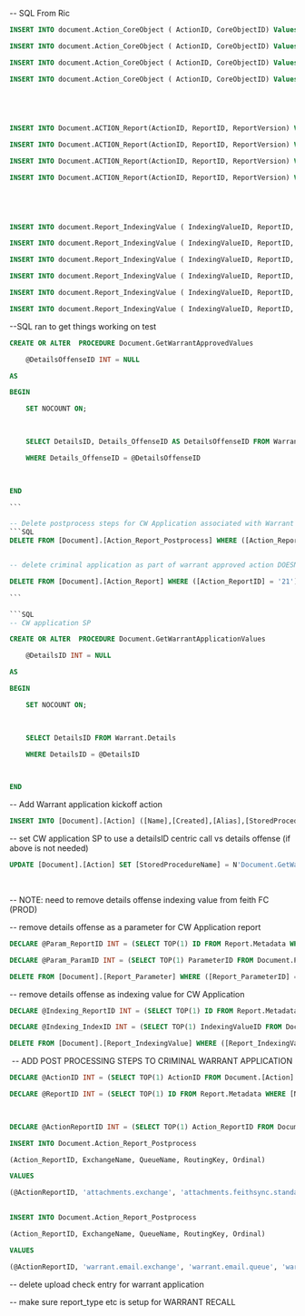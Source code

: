  -- SQL From Ric 
 ```SQL
 INSERT INTO document.Action_CoreObject ( ActionID, CoreObjectID) Values (22, 5)

INSERT INTO document.Action_CoreObject ( ActionID, CoreObjectID) Values (23,6)

INSERT INTO document.Action_CoreObject ( ActionID, CoreObjectID) Values (24,5)

INSERT INTO document.Action_CoreObject ( ActionID, CoreObjectID) Values (25, 5)

​

​

INSERT INTO Document.ACTION_Report(ActionID, ReportID, ReportVersion) Values (22, 9, 1)

INSERT INTO Document.ACTION_Report(ActionID, ReportID, ReportVersion) Values (23, 8, 1)

INSERT INTO Document.ACTION_Report(ActionID, ReportID, ReportVersion) Values (24, 22, 1)

INSERT INTO Document.ACTION_Report(ActionID, ReportID, ReportVersion) Values (25, 19, 1)

​

​

INSERT INTO document.Report_IndexingValue ( IndexingValueID, ReportID, Deleted, FieldID) Values(8, 11, 0, 1)

INSERT INTO document.Report_IndexingValue ( IndexingValueID, ReportID, Deleted, FieldID) Values(8, 15, 0, 1)

INSERT INTO document.Report_IndexingValue ( IndexingValueID, ReportID, Deleted, FieldID) Values(8, 14, 0, 1)

INSERT INTO document.Report_IndexingValue ( IndexingValueID, ReportID, Deleted, FieldID) Values(8, 8, 0, 1)

INSERT INTO document.Report_IndexingValue ( IndexingValueID, ReportID, Deleted, FieldID) Values(5, 23,0,1)

INSERT INTO document.Report_IndexingValue ( IndexingValueID, ReportID, Deleted, FieldID) Values(4, 23, 0, 1)
```
 
--SQL ran to get things working on test
```SQL
CREATE OR ALTER  PROCEDURE Document.GetWarrantApprovedValues

	@DetailsOffenseID INT = NULL

AS

BEGIN

	SET NOCOUNT ON;

​

    SELECT DetailsID, Details_OffenseID AS DetailsOffenseID FROM Warrant.Details_Offense

	WHERE Details_OffenseID = @DetailsOffenseID

​

END

​```

-- Delete postprocess steps for CW Application associated with Warrant approved
```SQL
DELETE FROM [Document].[Action_Report_Postprocess] WHERE ([Action_ReportID] = '21' AND [ExchangeName] = 'attachments.exchange' AND [QueueName] = 'attachments.feithsync.standard' AND [RoutingKey] = 'attachments.feithsync.standard' AND [Ordinal] = '1' AND [ExchangeType] = 'direct') OR ([Action_ReportID] = '21' AND [ExchangeName] = 'warrant.email.exchange' AND [QueueName] = 'warrantapplication.email.queue' AND [RoutingKey] = 'warrantapplication.email.route.standard' AND [Ordinal] = '2' AND [ExchangeType] = 'direct');
```

```SQL

-- delete criminal application as part of warrant approved action DOESNT NEED TO RUN ON DEV

DELETE FROM [Document].[Action_Report] WHERE ([Action_ReportID] = '21');

​```

```SQL
-- CW application SP

CREATE OR ALTER  PROCEDURE Document.GetWarrantApplicationValues

	@DetailsID INT = NULL

AS

BEGIN

	SET NOCOUNT ON;

​

    SELECT DetailsID FROM Warrant.Details

	WHERE DetailsID = @DetailsID

​

END
```

​-- Add Warrant application kickoff action
```SQL
INSERT INTO [Document].[Action] ([Name],[Created],[Alias],[StoredProcedureName]) VALUES (N'Warrant Application Finalized Action','2023-10-11 22:39:10.327',N'WarrantApplicationFinalizedKickoff',N'Document.GetWarrantApplicationValues');
```

-- set CW application SP to use a detailsID centric call vs details offense (if above is not needed)
```SQL
UPDATE [Document].[Action] SET [StoredProcedureName] = N'Document.GetWarrantApplicationValues' WHERE [ActionID] = (SELECT TOP(1) ActionID FROM Document.[Action] WHERE [Name] LIKE 'Warrant approved by Judge')
```

​

-- NOTE: need to remove details offense indexing value from feith FC (PROD)


-- remove details offense as a parameter for CW Application report

```SQL
DECLARE @Param_ReportID INT = (SELECT TOP(1) ID FROM Report.Metadata WHERE [Name] LIKE 'CRIMINAL_APPLICATION')

DECLARE @Param_ParamID INT = (SELECT TOP(1) ParameterID FROM Document.Parameter WHERE [Name] LIKE 'Details Offense ID')

DELETE FROM [Document].[Report_Parameter] WHERE ([Report_ParameterID] = (SELECT TOP(1) Report_ParameterID FROM Document.Report_Parameter WHERE ReportID = @Param_ReportID AND ParameterID = @Param_ParamID));
```


-- remove details offense as indexing value for CW Application

```SQL
DECLARE @Indexing_ReportID INT = (SELECT TOP(1) ID FROM Report.Metadata WHERE [Name] LIKE 'CRIMINAL_APPLICATION')

DECLARE @Indexing_IndexID INT = (SELECT TOP(1) IndexingValueID FROM Document.IndexingValues WHERE [Name] LIKE 'Details Offense ID')

DELETE FROM [Document].[Report_IndexingValue] WHERE ([Report_IndexingValueID] = (SELECT TOP(1) Report_IndexingValueID FROM Document.Report_IndexingValue WHERE ReportID = @Indexing_ReportID AND IndexingValueID = @Indexing_IndexID));
```

​
-- ADD POST PROCESSING STEPS TO CRIMINAL WARRANT APPLICATION

```SQL
DECLARE @ActionID INT = (SELECT TOP(1) ActionID FROM Document.[Action] WHERE [Name] LIKE 'Warrant Application Finalized Action')

DECLARE @ReportID INT = (SELECT TOP(1) ID FROM Report.Metadata WHERE [Name] LIKE 'CRIMINAL_APPLICATION')

​

DECLARE @ActionReportID INT = (SELECT TOP(1) Action_ReportID FROM Document.Action_Report WHERE ReportID = @ReportID AND ActionID = @ActionID)

INSERT INTO Document.Action_Report_Postprocess

(Action_ReportID, ExchangeName, QueueName, RoutingKey, Ordinal)

VALUES

(@ActionReportID, 'attachments.exchange', 'attachments.feithsync.standard', 'attachments.feithsync.standard', 1)
​

INSERT INTO Document.Action_Report_Postprocess

(Action_ReportID, ExchangeName, QueueName, RoutingKey, Ordinal)

VALUES

(@ActionReportID, 'warrant.email.exchange', 'warrant.email.queue', 'warrant.email.route.standard', 2)
```

-- delete upload check entry for warrant application 

-- make sure report_type etc is setup for WARRANT RECALL